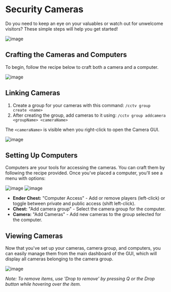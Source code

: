 # Security Cameras

Do you need to keep an eye on your valuables or watch out for unwelcome visitors? These simple steps will help you get started!

![image](https://media.discordapp.net/attachments/838356841217916989/1170295902657859634/2023-11-04_19.59.50_3.png?ex=655885fe&is=654610fe&hm=448981733964a18993564e105a131e425c9d2b0c9e45f36ed936fa4abc05fa93&=&width=1276&height=671)

## Crafting the Cameras and Computers

To begin, follow the recipe below to craft both a camera and a computer.

![image](https://cdn.discordapp.com/attachments/838356841217916989/1173622759859949648/1689606789072-png.png?ex=6564a05e&is=65522b5e&hm=31a28039e32b342eb6570854b34e21390efbd68f4b1120e2a87dd494917436ea&)

## Linking Cameras

1. Create a group for your cameras with this command: `/cctv group create <name>`
2. After creating the group, add cameras to it using: `/cctv group addcamera <groupName> <cameraName>`

The `<cameraName>` is visible when you right-click to open the Camera GUI.

![image](https://cdn.discordapp.com/attachments/838356841217916989/1173622769984999484/1689607160847-png.png?ex=6564a061&is=65522b61&hm=bc32c2b102bad21d1eed0979294b30111b680850deb1e8001c52f46db412931e&)

## Setting Up Computers

Computers are your tools for accessing the cameras. You can craft them by following the recipe provided. Once you've placed a computer, you'll see a menu with options:

![image](https://cdn.discordapp.com/attachments/838356841217916989/1173622789186519060/1689607311501-png.png?ex=6564a065&is=65522b65&hm=502e0e151ea2d4241152cf8855d48b6b504b270cf88ab36f721f63ae3ab286f3&)
![image](https://cdn.discordapp.com/attachments/838356841217916989/1173622806316077117/1689607331940-png.png?ex=6564a069&is=65522b69&hm=b81c32d9b615d45decb64300e4a8e0821861dde49650375c2bd8e63015c457fb&)

- **Ender Chest:** "Computer Access" - Add or remove players (left-click) or toggle between private and public access (shift left-click).
- **Chest:** "Add camera group" - Select the camera group for the computer.
- **Camera:** "Add Cameras" - Add new cameras to the group selected for the computer.

## Viewing Cameras

Now that you've set up your cameras, camera group, and computers, you can easily manage them from the main dashboard of the GUI, which will display all cameras belonging to the camera group.

![image](https://cdn.discordapp.com/attachments/838356841217916989/1173622830647214180/1689607649443-png.png?ex=6564a06f&is=65522b6f&hm=b532607228cc34a049986199aa2954f36baaa036a126025061d1e630fcb0173b&)

*Note: To remove items, use 'Drop to remove' by pressing Q or the Drop button while hovering over the item.*
